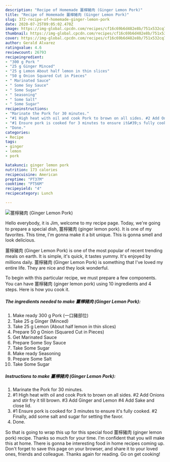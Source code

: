 ```yaml
---
description: "Recipe of Homemade 薑檸豬肉 (Ginger Lemon Pork)"
title: "Recipe of Homemade 薑檸豬肉 (Ginger Lemon Pork)"
slug: 372-recipe-of-homemade-ginger-lemon-pork
date: 2020-07-25T09:05:02.470Z
image: https://img-global.cpcdn.com/recipes/cf16c69b6d482e8b/751x532cq70/薑檸豬肉-ginger-lemon-pork-recipe-main-photo.jpg
thumbnail: https://img-global.cpcdn.com/recipes/cf16c69b6d482e8b/751x532cq70/薑檸豬肉-ginger-lemon-pork-recipe-main-photo.jpg
cover: https://img-global.cpcdn.com/recipes/cf16c69b6d482e8b/751x532cq70/薑檸豬肉-ginger-lemon-pork-recipe-main-photo.jpg
author: Gerald Alvarez
ratingvalue: 4.6
reviewcount: 26793
recipeingredient:
- "300 g Pork "
- "25 g Ginger Minced"
- "25 g Lemon About half lemon in thin slices"
- "50 g Onion Squared Cut in Pieces"
- " Marinated Sauce"
- " Some Soy Sauce"
- " Some Sugar"
- " Seasoning"
- " Some Salt"
- " Some Sugar"
recipeinstructions:
- "Marinate the Pork for 30 minutes."
- "#1 High heat with oil and cook Pork to brown on all sides. #2 Add Onions and stir fry it till brown. #3 Add Ginger and Lemon #4 Add Sake and close lid."
- "#1 Ensure pork is cooked for 3 minutes to ensure it&#39;s fully cooked. #2 Finally, add some salt and sugar for setting the favor."
- "Done."
categories:
- Recipe
tags:
- ginger
- lemon
- pork

katakunci: ginger lemon pork 
nutrition: 173 calories
recipecuisine: American
preptime: "PT37M"
cooktime: "PT56M"
recipeyield: "4"
recipecategory: Lunch

---
```



![薑檸豬肉 (Ginger Lemon Pork)](https://img-global.cpcdn.com/recipes/cf16c69b6d482e8b/751x532cq70/薑檸豬肉-ginger-lemon-pork-recipe-main-photo.jpg)

Hello everybody, it is Jim, welcome to my recipe page. Today, we're going to prepare a special dish, 薑檸豬肉 (ginger lemon pork). It is one of my favorites. This time, I'm gonna make it a bit unique. This is gonna smell and look delicious.

薑檸豬肉 (Ginger Lemon Pork) is one of the most popular of recent trending meals on earth. It is simple, it's quick, it tastes yummy. It's enjoyed by millions daily. 薑檸豬肉 (Ginger Lemon Pork) is something that I've loved my entire life. They are nice and they look wonderful.




To begin with this particular recipe, we must prepare a few components. You can have 薑檸豬肉 (ginger lemon pork) using 10 ingredients and 4 steps. Here is how you cook it.

<!--inarticleads1-->

##### The ingredients needed to make 薑檸豬肉 (Ginger Lemon Pork):

1. Make ready 300 g Pork (一口豬部位)
1. Take 25 g Ginger (Minced)
1. Take 25 g Lemon (About half lemon in thin slices)
1. Prepare 50 g Onion (Squared Cut in Pieces)
1. Get  Marinated Sauce
1. Prepare  Some Soy Sauce
1. Take  Some Sugar
1. Make ready  Seasoning
1. Prepare  Some Salt
1. Take  Some Sugar




<!--inarticleads2-->

##### Instructions to make 薑檸豬肉 (Ginger Lemon Pork):

1. Marinate the Pork for 30 minutes.
1. #1 High heat with oil and cook Pork to brown on all sides. #2 Add Onions and stir fry it till brown. #3 Add Ginger and Lemon #4 Add Sake and close lid.
1. #1 Ensure pork is cooked for 3 minutes to ensure it&#39;s fully cooked. #2 Finally, add some salt and sugar for setting the favor.
1. Done.




So that is going to wrap this up for this special food 薑檸豬肉 (ginger lemon pork) recipe. Thanks so much for your time. I'm confident that you will make this at home. There is gonna be interesting food in home recipes coming up. Don't forget to save this page on your browser, and share it to your loved ones, friends and colleague. Thanks again for reading. Go on get cooking!

